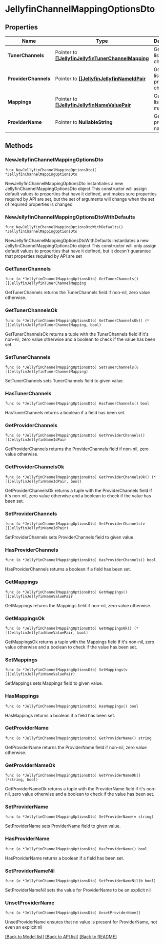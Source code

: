# JellyfinChannelMappingOptionsDto

## Properties

Name | Type | Description | Notes
------------ | ------------- | ------------- | -------------
**TunerChannels** | Pointer to [**[]JellyfinJellyfinTunerChannelMapping**](JellyfinJellyfinTunerChannelMapping.md) | Gets or sets list of tuner channels. | [optional] 
**ProviderChannels** | Pointer to [**[]JellyfinJellyfinNameIdPair**](JellyfinJellyfinNameIdPair.md) | Gets or sets list of provider channels. | [optional] 
**Mappings** | Pointer to [**[]JellyfinJellyfinNameValuePair**](JellyfinJellyfinNameValuePair.md) | Gets or sets list of mappings. | [optional] 
**ProviderName** | Pointer to **NullableString** | Gets or sets provider name. | [optional] 

## Methods

### NewJellyfinChannelMappingOptionsDto

`func NewJellyfinChannelMappingOptionsDto() *JellyfinChannelMappingOptionsDto`

NewJellyfinChannelMappingOptionsDto instantiates a new JellyfinChannelMappingOptionsDto object
This constructor will assign default values to properties that have it defined,
and makes sure properties required by API are set, but the set of arguments
will change when the set of required properties is changed

### NewJellyfinChannelMappingOptionsDtoWithDefaults

`func NewJellyfinChannelMappingOptionsDtoWithDefaults() *JellyfinChannelMappingOptionsDto`

NewJellyfinChannelMappingOptionsDtoWithDefaults instantiates a new JellyfinChannelMappingOptionsDto object
This constructor will only assign default values to properties that have it defined,
but it doesn't guarantee that properties required by API are set

### GetTunerChannels

`func (o *JellyfinChannelMappingOptionsDto) GetTunerChannels() []JellyfinJellyfinTunerChannelMapping`

GetTunerChannels returns the TunerChannels field if non-nil, zero value otherwise.

### GetTunerChannelsOk

`func (o *JellyfinChannelMappingOptionsDto) GetTunerChannelsOk() (*[]JellyfinJellyfinTunerChannelMapping, bool)`

GetTunerChannelsOk returns a tuple with the TunerChannels field if it's non-nil, zero value otherwise
and a boolean to check if the value has been set.

### SetTunerChannels

`func (o *JellyfinChannelMappingOptionsDto) SetTunerChannels(v []JellyfinJellyfinTunerChannelMapping)`

SetTunerChannels sets TunerChannels field to given value.

### HasTunerChannels

`func (o *JellyfinChannelMappingOptionsDto) HasTunerChannels() bool`

HasTunerChannels returns a boolean if a field has been set.

### GetProviderChannels

`func (o *JellyfinChannelMappingOptionsDto) GetProviderChannels() []JellyfinJellyfinNameIdPair`

GetProviderChannels returns the ProviderChannels field if non-nil, zero value otherwise.

### GetProviderChannelsOk

`func (o *JellyfinChannelMappingOptionsDto) GetProviderChannelsOk() (*[]JellyfinJellyfinNameIdPair, bool)`

GetProviderChannelsOk returns a tuple with the ProviderChannels field if it's non-nil, zero value otherwise
and a boolean to check if the value has been set.

### SetProviderChannels

`func (o *JellyfinChannelMappingOptionsDto) SetProviderChannels(v []JellyfinJellyfinNameIdPair)`

SetProviderChannels sets ProviderChannels field to given value.

### HasProviderChannels

`func (o *JellyfinChannelMappingOptionsDto) HasProviderChannels() bool`

HasProviderChannels returns a boolean if a field has been set.

### GetMappings

`func (o *JellyfinChannelMappingOptionsDto) GetMappings() []JellyfinJellyfinNameValuePair`

GetMappings returns the Mappings field if non-nil, zero value otherwise.

### GetMappingsOk

`func (o *JellyfinChannelMappingOptionsDto) GetMappingsOk() (*[]JellyfinJellyfinNameValuePair, bool)`

GetMappingsOk returns a tuple with the Mappings field if it's non-nil, zero value otherwise
and a boolean to check if the value has been set.

### SetMappings

`func (o *JellyfinChannelMappingOptionsDto) SetMappings(v []JellyfinJellyfinNameValuePair)`

SetMappings sets Mappings field to given value.

### HasMappings

`func (o *JellyfinChannelMappingOptionsDto) HasMappings() bool`

HasMappings returns a boolean if a field has been set.

### GetProviderName

`func (o *JellyfinChannelMappingOptionsDto) GetProviderName() string`

GetProviderName returns the ProviderName field if non-nil, zero value otherwise.

### GetProviderNameOk

`func (o *JellyfinChannelMappingOptionsDto) GetProviderNameOk() (*string, bool)`

GetProviderNameOk returns a tuple with the ProviderName field if it's non-nil, zero value otherwise
and a boolean to check if the value has been set.

### SetProviderName

`func (o *JellyfinChannelMappingOptionsDto) SetProviderName(v string)`

SetProviderName sets ProviderName field to given value.

### HasProviderName

`func (o *JellyfinChannelMappingOptionsDto) HasProviderName() bool`

HasProviderName returns a boolean if a field has been set.

### SetProviderNameNil

`func (o *JellyfinChannelMappingOptionsDto) SetProviderNameNil(b bool)`

 SetProviderNameNil sets the value for ProviderName to be an explicit nil

### UnsetProviderName
`func (o *JellyfinChannelMappingOptionsDto) UnsetProviderName()`

UnsetProviderName ensures that no value is present for ProviderName, not even an explicit nil

[[Back to Model list]](../README.md#documentation-for-models) [[Back to API list]](../README.md#documentation-for-api-endpoints) [[Back to README]](../README.md)


